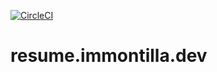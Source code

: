 [![CircleCI](https://circleci.com/gh/immontilla/resume.immontilla.dev/tree/master.svg?style=shield)](https://circleci.com/gh/immontilla/resume.immontilla.dev/tree/master)
# resume.immontilla.dev
